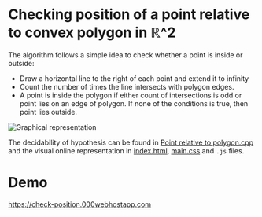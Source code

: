 # Checking position of a point relative to convex polygon in ℝ^2

The algorithm follows a simple idea to check whether a point is inside or outside:
  - Draw a horizontal line to the right of each point and extend it to infinity
  - Count the number of times the line intersects with polygon edges.
  - A point is inside the polygon if either count of intersections is odd or point lies on an edge of polygon.  If none of the conditions is true, then point lies outside.

![Graphical representation](https://media.geeksforgeeks.org/wp-content/uploads/polygon1.png)

The decidability of hypothesis can be found in [Point relative to polygon.cpp](https://github.com/Cincaa/Checking-position-of-a-point-relative-to-convex-polygon/blob/master/Point%20relative%20to%20polygon.cpp) and the visual online representation in [index.html](https://github.com/Cincaa/Checking-position-of-a-point-relative-to-convex-polygon/blob/master/index.html), [main.css](https://github.com/Cincaa/Checking-position-of-a-point-relative-to-convex-polygon/blob/master/main.css) and `.js` files.

# Demo

https://check-position.000webhostapp.com
